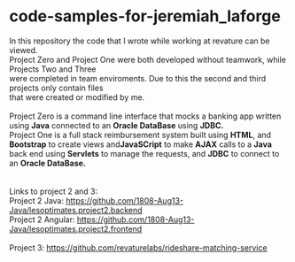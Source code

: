 # code-samples-for-jeremiah_laforge
In this repository the code that I wrote while working at revature can be viewed. <br> 
Project Zero and Project One were both developed without teamwork, while Projects Two and Three <br>
were completed in team enviroments. Due to this the second and third projects only contain files<br>
that were created or modified by me.<br>
<br>
Project Zero is a command line interface that mocks a banking app written using <strong>Java</strong> connected to an <strong>Oracle DataBase</strong> using <strong>JDBC.</strong><br>
Project One is a full stack reimbursement system built using <strong>HTML</strong>, and <strong> Bootstrap</strong> to create views and<strong>JavaSCript</strong> to make <strong>AJAX</strong> calls to a <strong>Java</strong> back end using <strong>Servlets</strong> to manage the requests, and <strong>JDBC</strong> to connect to an <strong>Oracle DataBase.</strong><br>
<br><br>
Links to project 2 and 3:
<br>
Project 2 Java: https://github.com/1808-Aug13-Java/lesoptimates.project2.backend
<br>
Project 2 Angular: https://github.com/1808-Aug13-Java/lesoptimates.project2.frontend
<br><br>
Project 3: https://github.com/revaturelabs/rideshare-matching-service
